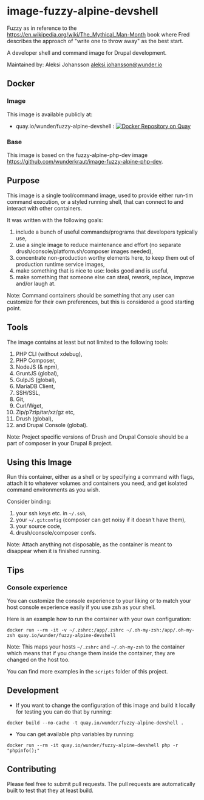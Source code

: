 # image-fuzzy-alpine-devshell

Fuzzy as in reference to the https://en.wikipedia.org/wiki/The_Mythical_Man-Month book where Fred describes the approach of "write one to throw away" as the best start.

A developer shell and command image for Drupal development.

Maintained by: Aleksi Johansson <aleksi.johansson@wunder.io>

## Docker

### Image

This image is available publicly at:

- quay.io/wunder/fuzzy-alpine-devshell : [![Docker Repository on Quay](https://quay.io/repository/wunder/fuzzy-alpine-devshell/status "Docker Repository on Quay")](https://quay.io/repository/wunder/fuzzy-alpine-devshell)

### Base

This image is based on the fuzzy-alpine-php-dev image https://github.com/wunderkraut/image-fuzzy-alpine-php-dev.

## Purpose

This image is a single tool/command image, used to provide either run-tim command execution, or a styled running shell, that can connect to and interact with other containers.

It was written with the following goals:

1. include a bunch of useful commands/programs that developers typically use,
2. use a single image to reduce maintenance and effort (no separate drush/console/platform.sh/composer images needed),
3. concentrate non-production worthy elements here, to keep them out of production runtime service images,
4. make something that is nice to use: looks good and is useful,
5. make something that someone else can steal, rework, replace, improve and/or laugh at.

Note: Command containers should be something that any user can customize for their own preferences, but this is considered a good starting point.

## Tools

The image contains at least but not limited to the following tools:

1. PHP CLI (without xdebug),
2. PHP Composer,
3. NodeJS (& npm),
4. GruntJS (global),
5. GulpJS (global),
6. MariaDB Client,
7. SSH/SSL,
8. Git,
9. Curl/Wget,
10. Zip/p7zip/tar/xz/gz etc,
11. Drush (global),
12. and Drupal Console (global).

Note: Project specific versions of Drush and Drupal Console should be a part of composer in your Drupal 8 project.

## Using this Image

Run this container, either as a shell or by specifying a command with flags, attach it to whatever volumes and containers you need, and get isolated command environments as you wish.

Consider binding:

1. your ssh keys etc. in `~/.ssh`,
2. your `~/.gitconfig` (composer can get noisy if it doesn't have them),
3. your source code,
4. drush/console/composer confs.

Note: Attach anything not disposable, as the container is meant to disappear when it is finished running.

## Tips

### Console experience

You can customize the console experience to your liking or to match your host console experience easily if you use zsh as your shell.

Here is an example how to run the container with your own configuration:
~~~
docker run --rm -it -v ~/.zshrc:/app/.zshrc ~/.oh-my-zsh:/app/.oh-my-zsh quay.io/wunder/fuzzy-alpine-devshell
~~~
Note: This maps your hosts `~/.zshrc` and `~/.oh-my-zsh` to the container which means that if you change them inside the container, they are changed on the host too.

You can find more examples in the `scripts` folder of this project.

## Development

- If you want to change the configuration of this image and build it locally for testing you can do that by running:
~~~
docker build --no-cache -t quay.io/wunder/fuzzy-alpine-devshell .
~~~

- You can get available php variables by running:
~~~
docker run --rm -it quay.io/wunder/fuzzy-alpine-devshell php -r "phpinfo();"
~~~

## Contributing

Please feel free to submit pull requests. The pull requests are automatically built to test that they at least build.
